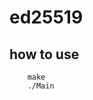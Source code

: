 # ed25519
## how to use

``` git clone https://github.com/ttzay/ed25519.git && cd ed25519
    make
    ./Main
```

##



